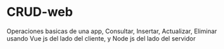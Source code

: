 # CRUD-web

Operaciones basicas de una app, Consultar, Insertar, Actualizar, Eliminar
usando Vue js del lado del cliente, y Node js del lado del servidor
